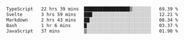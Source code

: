 <!--START_SECTION:waka-->

```txt
TypeScript   22 hrs 39 mins  █████████████████▒░░░░░░░   69.39 %
Svelte       3 hrs 59 mins   ███░░░░░░░░░░░░░░░░░░░░░░   12.21 %
Markdown     2 hrs 43 mins   ██░░░░░░░░░░░░░░░░░░░░░░░   08.34 %
Bash         1 hr 6 mins     █░░░░░░░░░░░░░░░░░░░░░░░░   03.37 %
JavaScript   37 mins         ▒░░░░░░░░░░░░░░░░░░░░░░░░   01.90 %
```

<!--END_SECTION:waka-->

